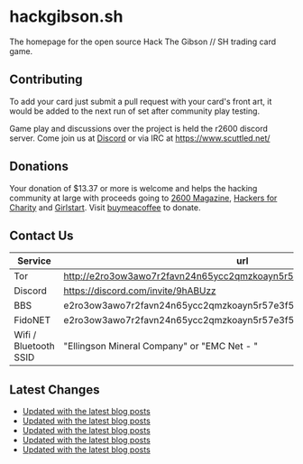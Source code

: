 # hackgibson.sh
The homepage for the open source Hack The Gibson // SH trading card game.


## Contributing

To add your card just submit a pull request with your card's front art, it would be added to the next run of set after community play testing.

Game play and discussions over the project is held the r2600 discord server. Come join us at [Discord](https://discord.com/invite/9hABUzz) or via IRC at https://www.scuttled.net/


## Donations

Your donation of $13.37 or more is welcome and helps the hacking community at large with proceeds going to [2600 Magazine](https://2600.com/), [Hackers for Charity](https://hackersforcharity.org) and [Girlstart](https://girlstart.org).  Visit [buymeacoffee](https://www.buymeacoffee.com/hackgibson.sh) to donate.


## Contact Us

Service | url
-|-
Tor | http://e2ro3ow3awo7r2favn24n65ycc2qmzkoayn5r57e3f56nvjwdcgg32ad.onion
Discord | https://discord.com/invite/9hABUzz
BBS | e2ro3ow3awo7r2favn24n65ycc2qmzkoayn5r57e3f56nvjwdcgg32ad.onion:23
FidoNET | e2ro3ow3awo7r2favn24n65ycc2qmzkoayn5r57e3f56nvjwdcgg32ad.onion:24554
Wifi / Bluetooth SSID | "Ellingson Mineral Company" or "EMC Net - <fidonet address>"

## Latest Changes
<!-- BLOG-POST-LIST:START -->
- [Updated with the latest blog posts](https://github.com/DFW2600/hackgibson.sh/commit/949a2f53577e4dd123e7a4400e3ebbc9cac240b0)
- [Updated with the latest blog posts](https://github.com/DFW2600/hackgibson.sh/commit/4bb9f30d1b5a464e854c44598669295d41e26bfb)
- [Updated with the latest blog posts](https://github.com/DFW2600/hackgibson.sh/commit/a78764c9b8e711cfb3f391c5c32934db18db5daa)
- [Updated with the latest blog posts](https://github.com/DFW2600/hackgibson.sh/commit/eebbcff9c5b42acf09388705e48a36bf419339a7)
- [Updated with the latest blog posts](https://github.com/DFW2600/hackgibson.sh/commit/d3c17b35d9cdbdb7fbf03e7ff5cb446509fa5770)
<!-- BLOG-POST-LIST:END -->
